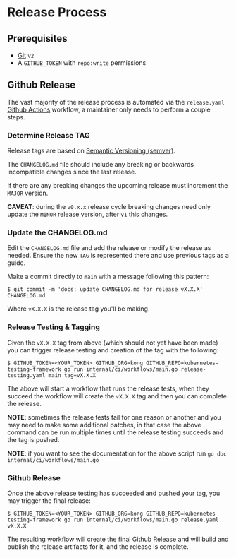 # Release Process

## Prerequisites

- [Git](https://git-scm.com/) `v2`
- A `GITHUB_TOKEN` with `repo:write` permissions

## Github Release

The vast majority of the release process is automated via the `release.yaml` [Github Actions](https://github.com/features/actions) workflow, a maintainer only needs to perform a couple steps.

### Determine Release TAG

Release tags are based on [Semantic Versioning (semver)](https://semver.org/).

The `CHANGELOG.md` file should include any breaking or backwards incompatible changes since the last release.

If there are any breaking changes the upcoming release must increment the `MAJOR` version.

**CAVEAT**: during the `v0.x.x` release cycle breaking changes need only update the `MINOR` release version, after `v1` this changes.

### Update the CHANGELOG.md

Edit the `CHANGELOG.md` file and add the release or modify the release as needed. Ensure the new `TAG` is represented there and use previous tags as a guide.

Make a commit directly to `main` with a message following this pattern:

```shell
$ git commit -m 'docs: update CHANGELOG.md for release vX.X.X' CHANGELOG.md
```

Where `vX.X.X` is the release tag you'll be making.

### Release Testing & Tagging

Given the `vX.X.X` tag from above (which should not yet have been made) you can trigger release testing and creation of the tag with the following:

```console
$ GITHUB_TOKEN=<YOUR_TOKEN> GITHUB_ORG=kong GITHUB_REPO=kubernetes-testing-framework go run internal/ci/workflows/main.go release-testing.yaml main tag=vX.X.X
```

The above will start a workflow that runs the release tests, when they succeed the workflow will create the `vX.X.X` tag and then you can complete the release.

**NOTE**: sometimes the release tests fail for one reason or another and you may need to make some additional patches, in that case the above command can be run multiple times until the release testing succeeds and the tag is pushed.

**NOTE**: if you want to see the documentation for the above script run `go doc internal/ci/workflows/main.go`

### Github Release

Once the above release testing has succeeded and pushed your tag, you may trigger the final release:

```console
$ GITHUB_TOKEN=<YOUR_TOKEN> GITHUB_ORG=kong GITHUB_REPO=kubernetes-testing-framework go run internal/ci/workflows/main.go release.yaml vX.X.X
```

The resulting workflow will create the final Github Release and will build and publish the release artifacts for it, and the release is complete.
